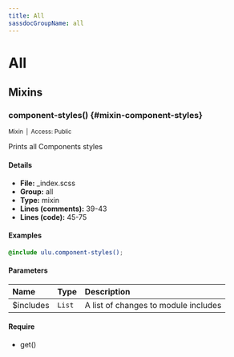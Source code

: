 ```yaml
---
title: All
sassdocGroupName: all
---
```



# All





## Mixins




###  component-styles() {#mixin-component-styles} 

<small>Mixin&ensp;|&ensp;Access: Public</small>

  

Prints all Components styles
    
    

#### Details

- **File:** _index.scss
- **Group:** all
- **Type:** mixin
- **Lines (comments):** 39-43
- **Lines (code):** 45-75
    
    

#### Examples

      


``` scss
@include ulu.component-styles();
```
  

      

#### Parameters


|Name|Type|Description|
|:--|:--|:--|
|$includes|`List`|A list of changes to module includes|

    

#### Require

- get()
  
  
  